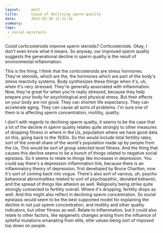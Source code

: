 ```yaml
---
layout:     post
title:      Cause of declining sperm quality
date:       2022-02-20 12:32:18
summary:    
tags:
 - social-epistasis
---
```


Could corticosteroids improve sperm steroids? Corticosteroids. Okay, I don't even know what it means. So anyway, our improved sperm quality suggests the generational decline in sperm quality is the result of environmental inflammation. 

This is the thing. I think that the corticosteroids are stress hormones. They're steroids, which are the, the hormones which are part of the body's stress reactivity systems. Body synthesizes these things when it's, uh, when it's very stressed. They're generally associated with inflammation. Now, they're great for when you're really stressed, because they help prepare your body for psychological and physical stress. But their effects on your body are not good. They can shorten life expectancy. They can accelerate aging. They can cause all sorts of problems. I'm sure one of them is is affecting sperm concentration, motility, quality.

I don't with regards to declining sperm quality, it seems to be the case that a lot of the decline in sperm quality relates quite strongly to other measures of dropping fitness in where in the Us, population where we have good data on this, going back to the 1930s. So this would include total fertility rates, sort of the overall share of the world's population made up by people from the Us. This would be sort of group selected level fitness. And the thing that causes this decline seems to be a bunch of things related to negative social epistasis. So it seems to relate to things like increases in depression. You could say there's a depression inflammation link, because there is an inflammatory theory of depression, first developed by Bruce Charlton, now it's sort of coming back into vogue. There's also sort of various, uh, psycho behavioral abnormalities related to sort of psychopathic, deviated behavior, and the spread of things like atheism as well. Religiosity being strike quite strongly connected to fertility overall. Where it's dropping, fertility drops as well. And this might also reflect in declining sperm concentration. So social epistasis would seem to be the best supported model for explaining the decline in not just sperm concentration, and motility and other quality indicators, but other fitness as well. Relate to inflammation, but it could also relate to other factors, like epigenetic changes arising from the influence of spiteful mutations emanating from elite, elite values being sort of imposed top down on people.